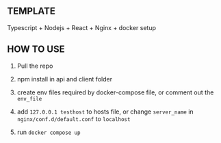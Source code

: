 ## TEMPLATE

Typescript + Nodejs + React + Nginx + docker setup

## HOW TO USE

1. Pull the repo

2. npm install in api and client folder

3. create env files required by docker-compose file, or comment out the `env_file`

4. add `127.0.0.1 testhost` to hosts file, or change `server_name` in `nginx/conf.d/default.conf` to `localhost`

4. run `docker compose up`